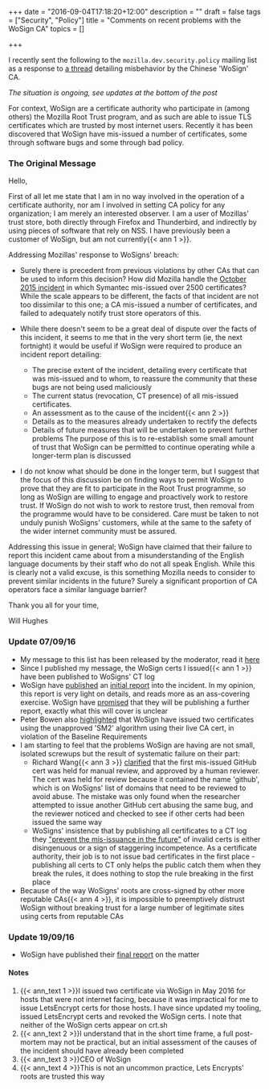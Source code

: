 +++
date = "2016-09-04T17:18:20+12:00"
description = ""
draft = false
tags = ["Security", "Policy"]
title = "Comments on recent problems with the WoSign CA"
topics = []

+++

I recently sent the following to the `mozilla.dev.security.policy` mailing list as a response to [a thread](https://groups.google.com/forum/#!topic/mozilla.dev.security.policy/k9PBmyLCi8I%5B1-25%5D) detailing misbehavior by the Chinese 'WoSign' CA.

<!--more-->

_The situation is ongoing, see updates at the bottom of the post_

For context, WoSign are a certificate authority who participate in (among others) the Mozilla Root Trust program, and as such are able to issue TLS certificates which are trusted by most internet users. Recently it has been discovered that WoSign have mis-issued a number of certificates, some through software bugs and some through bad policy.

### The Original Message

Hello,

First of all let me state that I am in no way involved in the operation of a certificate authority, nor am I involved in setting CA policy for any organization; I am merely an interested observer. I am a user of Mozillas' trust store, both directly through Firefox and Thunderbird, and indirectly by using pieces of software that rely on NSS. I have previously been a customer of WoSign, but am not currently{{< ann 1 >}}.

Addressing Mozillas' response to WoSigns' breach:

* Surely there is precedent from previous violations by other CAs that can be used to inform this decision? How did Mozilla handle the [October 2015 incident](https://security.googleblog.com/2015/10/sustaining-digital-certificate-security.html) in which Symantec mis-issued over 2500 certificates? While the scale appears to be different, the facts of that incident are not too dissimilar to this one; a CA mis-issued a number of certificates, and failed to adequately notify trust store operators of this.

* While there doesn't seem to be a great deal of dispute over the facts of this incident, it seems to me that in the very short term (ie, the next fortnight) it would be useful if WoSign were required to produce an incident report detailing:
    - The precise extent of the incident, detailing every certificate that was mis-issued and to whom, to reassure the community that these bugs are not being used maliciously
    - The current status (revocation, CT presence) of all mis-issued certificates.
    - An assessment as to the cause of the incident{{< ann 2 >}}
    - Details as to the measures already undertaken to rectify the defects
    - Details of future measures that will be undertaken to prevent further problems
  The purpose of this is to re-establish some small amount of trust that WoSign can be permitted to continue operating while a longer-term plan is discussed

* I do not know what should be done in the longer term, but I suggest that the focus of this discussion be on finding ways to permit WoSign to prove that they are fit to participate in the Root Trust programme, so long as WoSign are willing to engage and proactively work to restore trust. If WoSign do not wish to work to restore trust, then removal from the programme would have to be considered. Care must be taken to not unduly punish WoSigns' customers, while at the same to the safety of the wider internet community must be assured.

Addressing this issue in general; WoSign have claimed that their failure to report this incident came about from a misunderstanding of the English language documents by their staff who do not all speak English. While this is clearly not a valid excuse, is this something Mozilla needs to consider to prevent similar incidents in the future? Surely a significant proportion of CA operators face a similar language barrier?

Thank you all for your time,

Will Hughes

### Update 07/09/16

* My message to this list has been released by the moderator, read it [here](https://groups.google.com/d/msg/mozilla.dev.security.policy/k9PBmyLCi8I/mi6vaappDgAJ)
* Since I published my message, the WoSign certs I issued{{< ann 1 >}} have been published to WoSigns' CT log
* WoSign have [published](https://groups.google.com/d/msg/mozilla.dev.security.policy/k9PBmyLCi8I/BU85QtmzDQAJ) an [initial report](https://www.wosign.com/report/wosign_incidents_report_09042016.pdf) into the incident. In my opinion, this report is very light on details, and reads more as an ass-covering exercise. WoSign have [promised](https://groups.google.com/d/msg/mozilla.dev.security.policy/k9PBmyLCi8I/3VgNhi42DgAJ) that they will be publishing a further report, exactly what this will cover is unclear
* Peter Bowen also [highlighted](https://groups.google.com/d/msg/mozilla.dev.security.policy/k9PBmyLCi8I/zs9x0nSjDQAJ) that WoSign have issued two certificates using the unapproved 'SM2' algorithm using their live CA cert, in violation of the Baseline Requirements
* I am starting to feel that the problems WoSign are having are not small, isolated screwups but the result of systematic failure on their part:
  - Richard Wang{{< ann 3 >}} [clarified](https://groups.google.com/d/msg/mozilla.dev.security.policy/k9PBmyLCi8I/QE90nepQDgAJ) that the first mis-issued GitHub cert was held for manual review, and approved by a human reviewer. The cert was held for review because it contained the name 'github', which is on WoSigns' list of domains that need to be reviewed to avoid abuse. The mistake was only found when the researcher attempted to issue another GitHub cert abusing the same bug, and the reviewer noticed and checked to see if other certs had been issued the same way
  - WoSigns' insistence that by publishing all certificates to a CT log they ["prevent the mis-issuance in the future"](https://bugzilla.mozilla.org/show_bug.cgi?id=1293366#c4) of invalid certs is either disingenuous or a sign of staggering incompetence. As a certificate authority, their job is to not issue bad certificates in the first place - publishing all certs to CT only helps the public catch them when they break the rules, it does nothing to stop the rule breaking in the first place
* Because of the way WoSigns' roots are cross-signed by other more reputable CAs{{< ann 4 >}}, it is impossible to preemptively distrust WoSign without breaking trust for a large number of legitimate sites using certs from reputable CAs

### Update 19/09/16

* WoSign have published their [final report](https://www.wosign.com/report/WoSign_Incident_Final_Report_09162016.pdf) on the matter

#### Notes
1. {{< ann_text 1 >}}I issued two certificate via WoSign in May 2016 for hosts that were not internet facing, because it was impractical for me to issue LetsEncrypt certs for those hosts. I have since updated my tooling, issued LetsEncrypt certs and revoked the WoSign certs. I note that neither of the WoSign certs appear on crt.sh
2. {{< ann_text 2 >}}I understand that in the short time frame, a full post-mortem may not be practical, but an initial assessment of the causes of the incident should have already been completed
3. {{< ann_text 3 >}}CEO of WoSign
4. {{< ann_text 4 >}}This is not an uncommon practice, Lets Encrypts' roots are trusted this way
